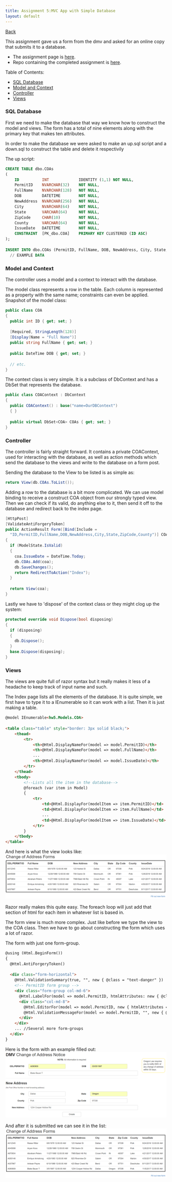 ```yaml
---
title: Assignment 5:MVC App with Simple Database
layout: default
---
```


[Back](../cs460)

This assignment gave us a form from the dmv and asked for an online copy that submits it to a database.
- The assignment page is [here](http://www.wou.edu/~morses/classes/cs46x/assignments/HW5.html).
- Repo containing the completed assignment is [here](https://bitbucket.org/blakebauer/cs460/).

Table of Contents:
+ [SQL Database](#sql-database)
+ [Model and Context](#model-and-context)
+ [Controller](#controller)
+ [Views](#views)

### SQL Database
First we need to make the database that way we know how to construct the model and views. The form has a total of nine elements along with the primary key that makes ten attributes. 

In order to make the database we were asked to make an up.sql script and a down.sql to construct the table and delete it respectivily

The up script:
```sql
CREATE TABLE dbo.COAs 
(
	ID          INT             IDENTITY (1,1) NOT NULL,
	PermitID    NVARCHAR(32)    NOT NULL,
	FullName    NVARCHAR(128)   NOT NULL,
	DOB         DATETIME        NOT NULL,
	NewAddress  NVARCHAR(256)   NOT NULL,
	City        NVARCHAR(64)    NOT NULL,
	State       VARCHAR(64)     NOT NULL,
	ZipCode     CHAR(10)        NOT NULL,
	County      VARCHAR(64)     NOT NULL,
	IssueDate   DATETIME        NOT NULL,
	CONSTRAINT  [PK_dbo.COA]    PRIMARY KEY CLUSTERED (ID ASC)
);

INSERT INTO dbo.COAs (PermitID, FullName, DOB, NewAddress, City, State, ZipCode, County, IssueDate) VALUES
  // EXAMPLE DATA
```

### Model and Context
The controller uses a model and a context to interact with the database.

The model class represents a row in the table. Each column is represented as a property with the same name; constraints can even be applied.
Snapshot of the model class:
```cs
public class COA
{
  public int ID { get; set; }

  [Required, StringLength(128)]
  [Display(Name = "Full Name")]
  public string FullName { get; set; }

  public DateTime DOB { get; set; }
  
  // etc.
}
```

The context class is very simple. It is a subclass of DbContext and has a DbSet<COA> that represents the database.
```cs
public class COAContext : DbContext
{
  public COAContext() : base("name=OurDBContext")
  { }

  public virtual DbSet<COA> COAs { get; set; }
}
```

### Controller
The controller is fairly straight forward. It contains a private COAContext, used for interacting with the database, as well as action methods which send the database to the views and write to the database on a form post.

Sending the database to the View to be listed is as simple as:
```cs
return View(db.COAs.ToList());
```

Adding a row to the database is a bit more complicated. We can use model binding to receive a construct COA object from our strongly typed view. Then we can check if its valid, do anything else to it, then send it off to the database and redirect back to the index page.
```cs
[HttpPost]
[ValidateAntiForgeryToken]
public ActionResult Form([Bind(Include = 
  "ID,PermitID,FullName,DOB,NewAddress,City,State,ZipCode,County")] COA coa)
{
  if (ModelState.IsValid)
  {
    coa.IssueDate = DateTime.Today;
    db.COAs.Add(coa);
    db.SaveChanges();
    return RedirectToAction("Index");
  }

  return View(coa);
}
```

Lastly we have to 'dispose' of the context class or they might clog up the system:
```cs
protected override void Dispose(bool disposing)
{
  if (disposing)
  {
    db.Dispose();
  }
  base.Dispose(disposing);
}
```

### Views
The views are quite full of razor syntax but it really makes it less of a headache to keep track of input name and such.

The Index page lists all the elements of the database. It is quite simple, we first have to type it to a IEnumerable<COA> so it can work with a list. Then it is just making a table.
```html
@model IEnumerable<hw5.Models.COA>

<table class="table" style="border: 3px solid black;">
    <thead>
        <tr>
            <th>@Html.DisplayNameFor(model => model.PermitID)</th>
            <th>@Html.DisplayNameFor(model => model.FullName)</th>
            ...
            <th>@Html.DisplayNameFor(model => model.IssueDate)</th>
        </tr>
    </thead>
    <tbody>
        <!--Lists all the item in the database-->
        @foreach (var item in Model)
        {
            <tr>
                <td>@Html.DisplayFor(modelItem => item.PermitID)</td>
                <td>@Html.DisplayFor(modelItem => item.FullName)</td>
                ...
                <td>@Html.DisplayFor(modelItem => item.IssueDate)</td>
            </tr>
        }
    </tbody>
</table>
```

And here is what the view looks like:
![List](list.png)

Razor really makes this quite easy. The foreach loop will just add that section of html for each item in whatever list is based in.

The form view is much more complex. Just like before we type the view to the COA class. Then we have to go about constructing the form which uses a lot of razor.

The form with just one form-group.
```html
@using (Html.BeginForm())
{
  @Html.AntiForgeryToken()

  <div class="form-horizontal">
    @Html.ValidationSummary(true, "", new { @class = "text-danger" })
    <!-- PermitID form group -->
    <div class="form-group col-md-6">
      @Html.LabelFor(model => model.PermitID, htmlAttributes: new { @class = "control-label col-md-4" })
      <div class="col-md-8">
        @Html.EditorFor(model => model.PermitID, new { htmlAttributes = new { @class = "form-control" } })
        @Html.ValidationMessageFor(model => model.PermitID, "", new { @class = "text-danger" })
      </div>
    </div>
    ... //Several more form-groups
  </div>
}
```

Here is the form with an example filled out:
![Form](form.png)

And after it is submitted we can see it in the list:
![List](lista.png)